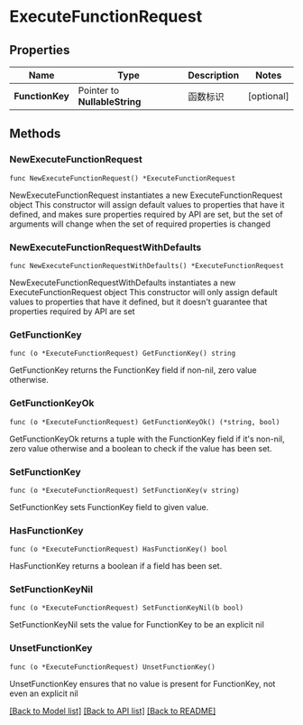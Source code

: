 # ExecuteFunctionRequest

## Properties

Name | Type | Description | Notes
------------ | ------------- | ------------- | -------------
**FunctionKey** | Pointer to **NullableString** | 函数标识 | [optional] 

## Methods

### NewExecuteFunctionRequest

`func NewExecuteFunctionRequest() *ExecuteFunctionRequest`

NewExecuteFunctionRequest instantiates a new ExecuteFunctionRequest object
This constructor will assign default values to properties that have it defined,
and makes sure properties required by API are set, but the set of arguments
will change when the set of required properties is changed

### NewExecuteFunctionRequestWithDefaults

`func NewExecuteFunctionRequestWithDefaults() *ExecuteFunctionRequest`

NewExecuteFunctionRequestWithDefaults instantiates a new ExecuteFunctionRequest object
This constructor will only assign default values to properties that have it defined,
but it doesn't guarantee that properties required by API are set

### GetFunctionKey

`func (o *ExecuteFunctionRequest) GetFunctionKey() string`

GetFunctionKey returns the FunctionKey field if non-nil, zero value otherwise.

### GetFunctionKeyOk

`func (o *ExecuteFunctionRequest) GetFunctionKeyOk() (*string, bool)`

GetFunctionKeyOk returns a tuple with the FunctionKey field if it's non-nil, zero value otherwise
and a boolean to check if the value has been set.

### SetFunctionKey

`func (o *ExecuteFunctionRequest) SetFunctionKey(v string)`

SetFunctionKey sets FunctionKey field to given value.

### HasFunctionKey

`func (o *ExecuteFunctionRequest) HasFunctionKey() bool`

HasFunctionKey returns a boolean if a field has been set.

### SetFunctionKeyNil

`func (o *ExecuteFunctionRequest) SetFunctionKeyNil(b bool)`

 SetFunctionKeyNil sets the value for FunctionKey to be an explicit nil

### UnsetFunctionKey
`func (o *ExecuteFunctionRequest) UnsetFunctionKey()`

UnsetFunctionKey ensures that no value is present for FunctionKey, not even an explicit nil

[[Back to Model list]](../README.md#documentation-for-models) [[Back to API list]](../README.md#documentation-for-api-endpoints) [[Back to README]](../README.md)


